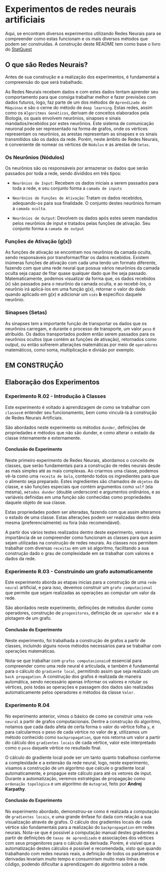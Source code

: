 # Experimentos de redes neurais artificiais

Aqui, se encontram diversos experimentos utilizando Redes Neurais para se compreender como estas funcionam e os mais diversos métodos que podem ser construídas.
A construção deste README tem como base o livro do [StatQuest](https://statquest.org/statquest-store/ "StatQuest Store")

## O que são Redes Neurais?

Antes de sua construção e a realização dos experimentos, é fundamental a compreensão do que será trabalhado. 

As Redes Neurais recebem dados e com estes dados tentam aprender seu comportamento para que consiga trabalhar melhor e fazer previsões com dados futuros, logo, faz parte de um dos métodos de `Aprendizado de Máquinas` e são o cerne do método de `deep learning`.
Estas redes, assim como os `Algoritmos Genéticos`, derivam de conceitos elaborados pela Biologia, os quais envolvem neurônios, sinapses e sinais mandados/recebidos por estes neurônios. Este sistema de comunicação neuronal pode ser representado na forma de grafos, onde os vértices representam os neurônios, as arestas representam as sinapses e os sinais transmitidos são os dados da rede. Porém, neste âmbito de Redes Neurais, é conveniente de nomear os vértices de `Nódulos` e as arestas de `Setas`.

### Os Neurônios (Nódulos)

Os neurônios são os responsáveis por armazenar os dados que serão passados por toda a rede, sendo divididos em três tipos:

- `Neurônios de Input`: Recebem os dados iniciais a serem passados para toda a rede, e seu conjunto forma a `camada de inputs`

- `Neurônios de Funções de Ativação`: Tratam os dados recebidos, adequando-os para sua finalidade. O conjunto destes neurônios formam a `camada oculta`.

- `Neurônios de Output`: Devolvem os dados após estes serem mandados pelos neurônios de input e tratados pelas funções de ativação. Seu conjunto forma a `camada de output`

### Funções de Ativação (g(x))

As funções de ativação se encontram nos neurônios da camada oculta, sendo responsáveis por transformar/fitar os dados recebidos. Existem inúmeras funções de ativação com cada uma tendo um formato diferente, fazendo com que uma rede neural que possua vários neurônios da camada oculta seja capaz de fitar quase qualquer dado que lhe seja passado.
Matematicamente, podemos visualizar da forma que, os dados recebidos (x) são passados para o neurônio da camada oculta, e ao recebê-los, o neurônio irá aplicá-los em uma função g(x), retornar o valor do dado quando aplicado em g(x) e adicionar um `viés` **b** específico daquele neurônio.

### Sinapses (Setas)

As sinapses tem a importante função de transportar os dados que os neurônios carregam, e durante o processo de transporte, um valor `peso` é atribuído. Os dados transportados podem então serem passados para os neurônios ocultos (que contém as funções de ativação), retornados como output, ou então sofrerem alterações matemáticas por meio de `operadores` matemáticos, como soma, multiplicação e divisão por exemplo.

## EM CONSTRUÇÃO

## Elaboração dos Experimentos
### Experimento R.02 - Introdução à Classes

Este experimento é voltado à aprendizagem de como se trabalhar com `classes`e entender seu funcionamento, bem como vinculá-la à construção de Redes Neurais Artificiais.

São abordados neste experimento os métodos `dunder`, definições de propriedades e métodos que não são dunder, e como alterar o estado da classe internamente e externamente.

#### Conclusão do Experimento

Neste primeiro experimento de Redes Neurais, abordamos o conceito de classes, que serão fundamentais para a construção de redes neurais desde as mais simples até as mais complexas.
Ao criarmos uma classe, podemos vê-la como uma `receita de bolo`, contendo todos os ingredientes para que o alimento seja preparado. Estes ingredientes são chamados de `objetos` da classe, e são funções especiais que contém argumentos como `self` (ela mesma), `métodos dunder` (double underscore) e argumentos ordinários, e as variáveis definidas em uma função são conhecidas como propriedades daquele objeto de sua classe.

Estas propriedades podem ser alteradas, fazendo com que assim alteramos o estado de uma classe. Estas alterações podem ser realizadas dentro dela mesma (preferencialmente) ou fora (não recomendável).

A partir dos vários testes realizados dentro deste experimento, vemos a importância de se compreender como funcionam as classes para que assim sejam utilizadas na construção de redes neurais. As classes nos permitem trabalhar com diversas `receitas` em um só algoritmo, facilitando a sua construção dado o grau de complexidade em se trabalhar com valores e dados da rede.

### Experimento R.03 - Construindo um grafo automaticamente

Este experimento aborda as etapas inicias para a construção de uma `rede neural` artificial, e para isso, devemos construir um `grafo computacional` que permite que sejam realizadas as operações ao computar um valor da rede.

São abordados neste experimento, definições de métodos dunder como operadores, construção de `progenitores`, definição de `um operador mãe` e a plotagem de um grafo.

#### Conclusão do Experimento

Neste experimento, foi trabalhada a construção de grafos a partir de classes, incluindo alguns novos métodos necessários para se trabalhar com operações matemáticas. 

Nota-se que trabalhar com `grafos computacionais`é essencial para compreender como uma rede neural é articulada, e também é fundamental para o cálculo do `gradiente local`, permitindo assim que seja realizado um `back propagation`. A construção dos grafos é realizada de maneira automática, sendo necessário apenas informar os valores e rotular os vértices, pois todas as operações e passagem dos dados são realizadas automaticamente pelos operadores e métodos da classe `Valor`.

### Experimento R.04

No experimento anterior, vimos o básico de como se construir uma `rede neural` a partir de grafos computacionais. Dentre a construção do algoritmo, notamos que cada dado afeta de certa forma o valor do vértice folha `y`, e para calcularmos o peso de cada vértice no valor de **y**, utilizamos um método conhecido como `backpropagation`, que nos retorna um valor a partir do cálculo dos `gradientes locais` de cada vértice, valor este interpretado como o `peso` daquele vértice no resultado final.

O cálculo do gradiente local pode ser um tanto quanto trabalhoso conforme a complexidade e a extensão da rede neural, logo, neste experimento, visamos a construção de um algoritmo que calcule o gradiente local automaticamente, e propague este cálculo para até os vetores de input. Durante a automatização, veremos estratégias de propagação como `ordenação topológica` e um algoritmo de `Autograd`, feito por **Andrej Karpathy**.

#### Conclusão do Experimento

No experimento abordado, demonstrou-se como é realizada a computação de `gradientes locais`, e uma grande ênfase foi dada com relação a sua visualização através de grafos. O cálculo dos gradientes locais de cada vértice são fundamentais para a realização do `backpropagation` em redes neurais. Nota-se que é possível a computação manual destes gradientes a partir de definições  de `taxas de aprendizado` e associações dos vértices com seus progenitores para o cálculo da derivada. Porém, é visível que a automatização destes cálculos é possível e recomendada, visto que quando trabalhando com redes neurais reais, a definição de todos os parâmetros e derivadas levariam muito tempo e consumiriam muito mais linhas de código, podendo dificultar a aprendizagem do algoritmo sobre a rede.
